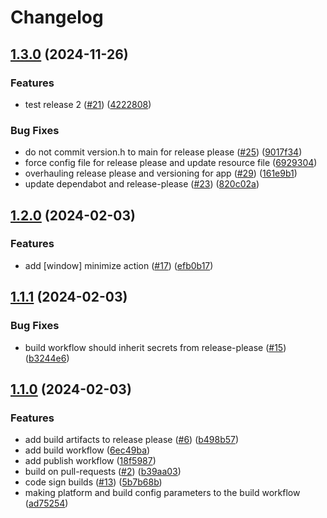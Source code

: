 # Changelog

## [1.3.0](https://github.com/xeekworx/WindowTool/compare/v1.2.0...v1.3.0) (2024-11-26)


### Features

* test release 2 ([#21](https://github.com/xeekworx/WindowTool/issues/21)) ([4222808](https://github.com/xeekworx/WindowTool/commit/42228086c0ebf4850644ba5853db20ad28489c4a))


### Bug Fixes

* do not commit version.h to main for release please ([#25](https://github.com/xeekworx/WindowTool/issues/25)) ([9017f34](https://github.com/xeekworx/WindowTool/commit/9017f34523d39d177c73e16b40fc9c7a0f8ea01e))
* force config file for release please and update resource file ([6929304](https://github.com/xeekworx/WindowTool/commit/6929304bcf6c36f35fe03d45bff9a3761907331c))
* overhauling release please and versioning for app ([#29](https://github.com/xeekworx/WindowTool/issues/29)) ([161e9b1](https://github.com/xeekworx/WindowTool/commit/161e9b1f48e8d6f1d20b3a872a4a3fc301583937))
* update dependabot and release-please ([#23](https://github.com/xeekworx/WindowTool/issues/23)) ([820c02a](https://github.com/xeekworx/WindowTool/commit/820c02a0cb1a91a9d74065aded1c9749e46d864a))

## [1.2.0](https://github.com/xeekworx/WindowTool/compare/v1.1.1...v1.2.0) (2024-02-03)


### Features

* add [window] minimize action ([#17](https://github.com/xeekworx/WindowTool/issues/17)) ([efb0b17](https://github.com/xeekworx/WindowTool/commit/efb0b17acfb199824c00fc646c17779d736507b7))

## [1.1.1](https://github.com/xeekworx/WindowTool/compare/v1.1.0...v1.1.1) (2024-02-03)


### Bug Fixes

* build workflow should inherit secrets from release-please ([#15](https://github.com/xeekworx/WindowTool/issues/15)) ([b3244e6](https://github.com/xeekworx/WindowTool/commit/b3244e6b34b2b3f06452a22f9ce4cca14146cfb1))

## [1.1.0](https://github.com/xeekworx/WindowTool/compare/v1.2.1...v1.1.0) (2024-02-03)


### Features

* add build artifacts to release please ([#6](https://github.com/xeekworx/WindowTool/issues/6)) ([b498b57](https://github.com/xeekworx/WindowTool/commit/b498b579496e19165da81d8ce6bb8c0d16a2f85a))
* add build workflow ([6ec49ba](https://github.com/xeekworx/WindowTool/commit/6ec49ba39a4220933269f33b56a43f7cdbc891aa))
* add publish workflow ([18f5987](https://github.com/xeekworx/WindowTool/commit/18f5987f95aab66b6f8befb9ebe60f3054029164))
* build on pull-requests ([#2](https://github.com/xeekworx/WindowTool/issues/2)) ([b39aa03](https://github.com/xeekworx/WindowTool/commit/b39aa031a2afad573c9428eb7bb8cb4bbdb593d1))
* code sign builds ([#13](https://github.com/xeekworx/WindowTool/issues/13)) ([5b7b68b](https://github.com/xeekworx/WindowTool/commit/5b7b68b4328983bfee8bdd72993dab9e191b9542))
* making platform and build config parameters to the build workflow ([ad75254](https://github.com/xeekworx/WindowTool/commit/ad75254513217cbf93567fc1041d7bbae9345b23))
